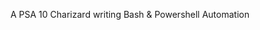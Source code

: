 A PSA 10 Charizard writing Bash & Powershell Automation
<!---
CharizardPSA10/CharizardPSA10 is a ✨ special ✨ repository because its `README.md` (this file) appears on your GitHub profile.
You can click the Preview link to take a look at your changes.
--->
